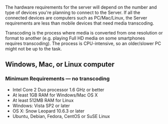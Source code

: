 The hardware requirements for the server will depend on the number and type of devices you're planning to connect to the Server. If all the connected devices are computers such as PC/Mac/Linux, the Server requirements are less than mobile devices that need media transcoding.

Transcoding is the process where media is converted from one resolution or format to another (e.g. playing Full HD media on some smartphones requires transcoding). The process is CPU-intensive, so an older/slower PC might not be up to the task.

## Windows, Mac, or Linux computer
### Minimum Requirements — no transcoding
* Intel Core 2 Duo processor 1.6 GHz or better
* At least 1GB RAM for Windows/Mac OS X
* At least 512MB RAM for Linux
* Windows: Vista SP2 or later
* OS X: Snow Leopard 10.6.3 or later
* Ubuntu, Debian, Fedora, CentOS or SuSE Linux
